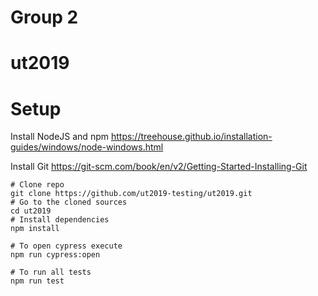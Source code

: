 # Group 2  

# ut2019  

# Setup

Install NodeJS and npm https://treehouse.github.io/installation-guides/windows/node-windows.html

Install Git https://git-scm.com/book/en/v2/Getting-Started-Installing-Git

```shell
# Clone repo
git clone https://github.com/ut2019-testing/ut2019.git
# Go to the cloned sources
cd ut2019
# Install dependencies
npm install

# To open cypress execute
npm run cypress:open

# To run all tests
npm run test
```
